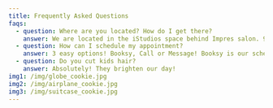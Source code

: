 ```yaml
---
title: Frequently Asked Questions
faqs:
  - question: Where are you located? How do I get there?
    answer: We are located in the iStudios space behind Impres salon. 901 W Front Street, Suite B Studio 5, Traverse City, MI 49684
  - question: How can I schedule my appointment?
    answer: 3 easy options! Booksy, Call or Message! Booksy is our scheduling app, you can download and book here. Our phone number is 231-620-9251. Use our Contact form to send a message!
  - question: Do you cut kids hair?
    answer: Absolutely! They brighten our day!
img1: /img/globe_cookie.jpg
img2: /img/airplane_cookie.jpg
img3: /img/suitcase_cookie.jpg
---
```


